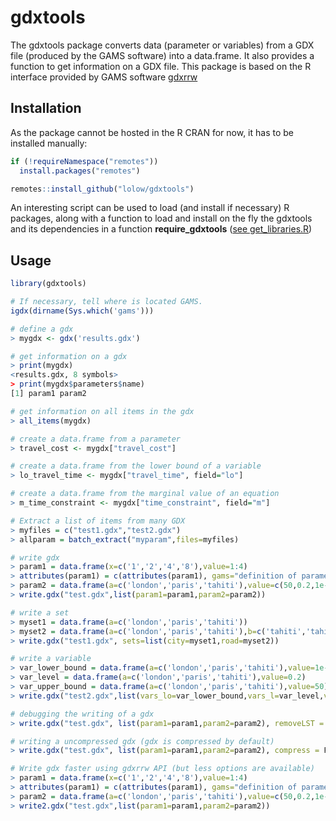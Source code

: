 # gdxtools

The gdxtools package converts data (parameter or variables) from a GDX file (produced by the GAMS software) into a data.frame. It also provides a function to get information on a GDX file. This package is based on the R interface provided by GAMS software [gdxrrw](https://github.com/GAMS-dev/gdxrrw)

## Installation

As the package cannot be hosted in the R CRAN for now, it has to be installed manually:

```R
if (!requireNamespace("remotes"))
  install.packages("remotes")

remotes::install_github("lolow/gdxtools")
```

An interesting script can be used to load (and install if necessary) R packages, along with a function to load and install on the fly the gdxtools and its dependencies in a function __require_gdxtools__ ([see get_libraries.R](https://gist.github.com/lolow/07992971b81a156ba1f0db1b2dba9dc2))

## Usage

```R
library(gdxtools)

# If necessary, tell where is located GAMS.
igdx(dirname(Sys.which('gams'))) 

# define a gdx
> mygdx <- gdx('results.gdx')

# get information on a gdx
> print(mygdx)
<results.gdx, 8 symbols>
> print(mygdx$parameters$name)
[1] param1 param2

# get information on all items in the gdx
> all_items(mygdx)

# create a data.frame from a parameter
> travel_cost <- mygdx["travel_cost"]

# create a data.frame from the lower bound of a variable
> lo_travel_time <- mygdx["travel_time", field="lo"]

# create a data.frame from the marginal value of an equation
> m_time_constraint <- mygdx["time_constraint", field="m"]

# Extract a list of items from many GDX
> myfiles = c("test1.gdx","test2.gdx")
> allparam = batch_extract("myparam",files=myfiles)

# write gdx
> param1 = data.frame(x=c('1','2','4','8'),value=1:4)
> attributes(param1) = c(attributes(param1), gams="definition of parameter 1")
> param2 = data.frame(a=c('london','paris','tahiti'),value=c(50,0.2,1e-2))
> write.gdx("test.gdx",list(param1=param1,param2=param2))

# write a set
> myset1 = data.frame(a=c('london','paris','tahiti'))
> myset2 = data.frame(a=c('london','paris','tahiti'),b=c('tahiti','tahiti','paris'))
> write.gdx("test1.gdx", sets=list(city=myset1,road=myset2))

# write a variable
> var_lower_bound = data.frame(a=c('london','paris','tahiti'),value=1e-2)
> var_level = data.frame(a=c('london','paris','tahiti'),value=0.2)
> var_upper_bound = data.frame(a=c('london','paris','tahiti'),value=50)
> write.gdx("test2.gdx",list(vars_lo=var_lower_bound,vars_l=var_level,vars_up=var_upper_bound))

# debugging the writing of a gdx
> write.gdx("test.gdx", list(param1=param1,param2=param2), removeLST = F, usetempdir = F)

# writing a uncompressed gdx (gdx is compressed by default)
> write.gdx("test.gdx", list(param1=param1,param2=param2), compress = F)

# Write gdx faster using gdxrrw API (but less options are available)
> param1 = data.frame(x=c('1','2','4','8'),value=1:4)
> attributes(param1) = c(attributes(param1), gams="definition of parameter 1")
> param2 = data.frame(a=c('london','paris','tahiti'),value=c(50,0.2,1e-2))
> write2.gdx("test.gdx",list(param1=param1,param2=param2))

```

